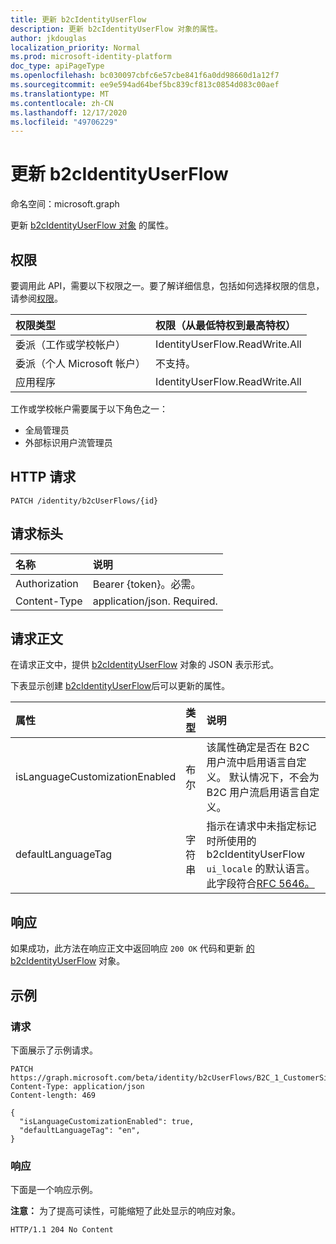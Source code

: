 ```yaml
---
title: 更新 b2cIdentityUserFlow
description: 更新 b2cIdentityUserFlow 对象的属性。
author: jkdouglas
localization_priority: Normal
ms.prod: microsoft-identity-platform
doc_type: apiPageType
ms.openlocfilehash: bc030097cbfc6e57cbe841f6a0dd98660d1a12f7
ms.sourcegitcommit: ee9e594ad64bef5bc839cf813c0854d083c00aef
ms.translationtype: MT
ms.contentlocale: zh-CN
ms.lasthandoff: 12/17/2020
ms.locfileid: "49706229"
---
```

# <a name="update-b2cidentityuserflow"></a>更新 b2cIdentityUserFlow

命名空间：microsoft.graph

更新 [b2cIdentityUserFlow 对象](../resources/b2cidentityuserflow.md) 的属性。

## <a name="permissions"></a>权限

要调用此 API，需要以下权限之一。要了解详细信息，包括如何选择权限的信息，请参阅[权限](/graph/permissions-reference)。

|权限类型      | 权限（从最低特权到最高特权）              |
|:--------------------|:---------------------------------------------------------|
|委派（工作或学校帐户）|IdentityUserFlow.ReadWrite.All|
|委派（个人 Microsoft 帐户）| 不支持。|
|应用程序|IdentityUserFlow.ReadWrite.All|

工作或学校帐户需要属于以下角色之一：

* 全局管理员
* 外部标识用户流管理员

## <a name="http-request"></a>HTTP 请求

<!-- {
  "blockType": "ignored"
}
-->

``` http
PATCH /identity/b2cUserFlows/{id}
```

## <a name="request-headers"></a>请求标头

|名称|说明|
|:---|:---|
|Authorization|Bearer {token}。必需。|
|Content-Type|application/json. Required.|

## <a name="request-body"></a>请求正文

在请求正文中，提供 [b2cIdentityUserFlow](../resources/b2cidentityuserflow.md) 对象的 JSON 表示形式。

下表显示创建 [b2cIdentityUserFlow](../resources/b2cidentityuserflow.md)后可以更新的属性。

|属性|类型|说明|
|:---|:---|:---|
|isLanguageCustomizationEnabled|布尔|该属性确定是否在 B2C 用户流中启用语言自定义。 默认情况下，不会为 B2C 用户流启用语言自定义。|
|defaultLanguageTag|字符串|指示在请求中未指定标记时所使用的 b2cIdentityUserFlow `ui_locale` 的默认语言。 此字段符合[RFC 5646。](https://tools.ietf.org/html/rfc5646)|

## <a name="response"></a>响应

如果成功，此方法在响应正文中返回响应 `200 OK` 代码和更新 [的 b2cIdentityUserFlow](../resources/b2cidentityuserflow.md) 对象。

## <a name="examples"></a>示例

### <a name="request"></a>请求

下面展示了示例请求。

<!-- {
  "blockType": "request",
  "name": "update_b2cidentityuserflow"
}
-->

``` http
PATCH https://graph.microsoft.com/beta/identity/b2cUserFlows/B2C_1_CustomerSignUp
Content-Type: application/json
Content-length: 469

{
  "isLanguageCustomizationEnabled": true,
  "defaultLanguageTag": "en",
}
```

### <a name="response"></a>响应

下面是一个响应示例。

**注意：** 为了提高可读性，可能缩短了此处显示的响应对象。
<!-- {
  "blockType": "response",
  "truncated": true,
}
-->

``` http
HTTP/1.1 204 No Content
```

<!-- {
  "type": "#page.annotation",
  "description": "Create b2CUserFlow",
  "keywords": "",
  "section": "documentation",
  "tocPath": "",
  "suppressions": [
    "Error: update_b2cidentityuserflow/userFlowTypeVersion:\r\n      Expected type Single but actual was Int64. Property: userFlowTypeVersion, actual value: '1'",
    "Error: update_b2cidentityuserflow/userFlowTypeVersion:\r\n    Expected type Single but actual was Int64. Property: userFlowTypeVersion, actual value: '1'"
  ]
}-->
